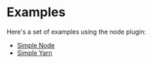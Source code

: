 # Examples

Here's a set of examples using the node plugin:

* [Simple Node](simple-node)
* [Simple Yarn](simple-yarn)
